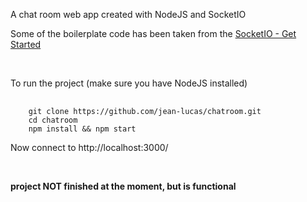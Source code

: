 A chat room web app created with NodeJS and SocketIO <br>

Some of the boilerplate code has been taken from the
<a href="http://socket.io/get-started/chat/"> SocketIO - Get Started </a>

<br>

To run the project (make sure you have NodeJS installed)
<pre>

<code>	  git clone https://github.com/jean-lucas/chatroom.git
	cd chatroom
	npm install && npm start
</code></pre>

Now connect to http://localhost:3000/

<br>

<strong> project NOT finished at the moment, but is functional </strong>
